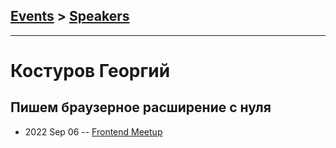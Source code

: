 ## [Events](../README.md) > [Speakers](../speakers.md)
---

# Костуров Георгий

## Пишем браузерное расширение с нуля
- 2022 Sep 06 -- [Frontend Meetup](https://youtu.be/-glbRXbIAGM?t=4697)    
